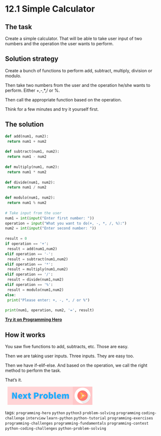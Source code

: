 # 12.1 Simple Calculator

## The task
Create a simple calculator. That will be able to take user input of two numbers and the operation the user wants to perform.

## Solution strategy
Create a bunch of functions to perform add, subtract, multiply, division or modulo. 

Then take two numbers from the user and the operation he/she wants to perform. Either +,-,*,/ or %.

Then call the appropriate function based on the operation.

Think for a few minutes and try it yourself first.

## The solution
```python
def add(num1, num2):
 return num1 + num2
 
def subtract(num1, num2):
 return num1 - num2
 
def multiply(num1, num2):
 return num1 * num2
 
def divide(num1, num2):
 return num1 / num2
 
def modulo(num1, num2):
 return num1 % num2
 
# Take input from the user
num1 = int(input("Enter first number: "))
operation = input("What you want to do(+, -, *, /, %):")
num2 = int(input("Enter second number: "))
 
result = 0
if operation == '+':
 result = add(num1,num2)
elif operation == '-':
 result = subtract(num1,num2)
elif operation == '*':
 result = multiply(num1,num2)
elif operation == '/':
 result = divide(num1,num2)
elif operation == '%':
 result = modulo(num1,num2)
else:
 print("Please enter: +, -, *, / or %")
 
print(num1, operation, num2, '=', result)
```
**[Try it on Programming Hero](https://play.google.com/store/apps/details?id=com.learnprogramming.codecamp)**


## How it works
You saw five functions to add, subtracts, etc. Those are easy.

Then we are taking user inputs. Three inputs. They are easy too. 

Then we have if-elif-else. And based on the operation, we call the right method to perform the task.

That’s it. 


&nbsp;
[![Next Page](../assets/next-button.png)](Password-generator.md)
&nbsp;

tags:  `programming-hero`  `python`  `python3`  `problem-solving`  `programming`  `coding-challenge`  `interview`  `learn-python`  `python-tutorial`  `programming-exercises`  `programming-challenges`  `programming-fundamentals`  `programming-contest`  `python-coding-challenges`  `python-problem-solving`